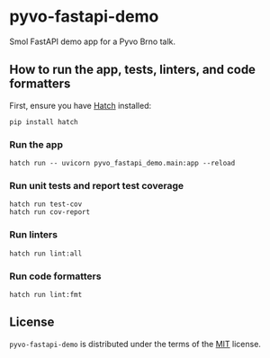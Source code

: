 # pyvo-fastapi-demo

Smol FastAPI demo app for a Pyvo Brno talk.

## How to run the app, tests, linters, and code formatters

First, ensure you have [Hatch](https://hatch.pypa.io/latest/) installed:

```
pip install hatch
```

### Run the app

```
hatch run -- uvicorn pyvo_fastapi_demo.main:app --reload
```

### Run unit tests and report test coverage

```
hatch run test-cov
hatch run cov-report
```

### Run linters

```
hatch run lint:all
```

### Run code formatters

```
hatch run lint:fmt
```

## License

`pyvo-fastapi-demo` is distributed under the terms of the [MIT](https://spdx.org/licenses/MIT.html) license.
